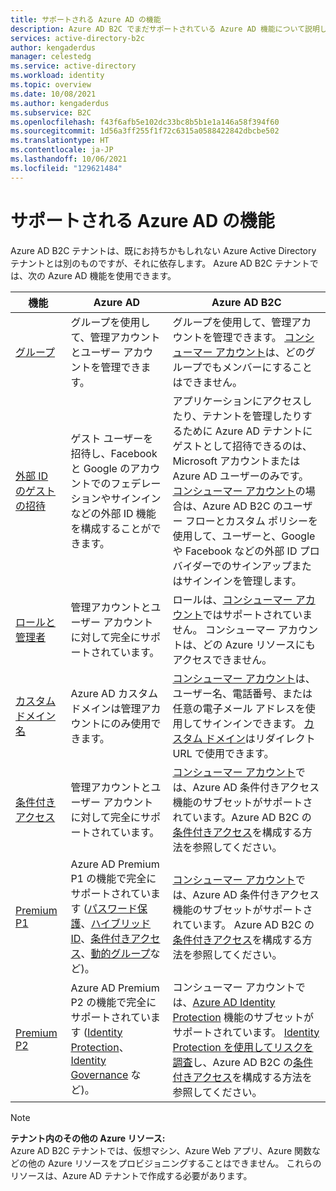 ```yaml
---
title: サポートされる Azure AD の機能
description: Azure AD B2C でまだサポートされている Azure AD 機能について説明します。
services: active-directory-b2c
author: kengaderdus
manager: celestedg
ms.service: active-directory
ms.workload: identity
ms.topic: overview
ms.date: 10/08/2021
ms.author: kengaderdus
ms.subservice: B2C
ms.openlocfilehash: f43f6afb5e102dc33bc8b5b1e1a146a58f394f60
ms.sourcegitcommit: 1d56a3ff255f1f72c6315a0588422842dbcbe502
ms.translationtype: HT
ms.contentlocale: ja-JP
ms.lasthandoff: 10/06/2021
ms.locfileid: "129621484"
---
```

# <a name="supported-azure-ad-features"></a>サポートされる Azure AD の機能

Azure AD B2C テナントは、既にお持ちかもしれない Azure Active Directory テナントとは別のものですが、それに依存します。 Azure AD B2C テナントでは、次の Azure AD 機能を使用できます。

|機能  |Azure AD  | Azure AD B2C |
|---------|---------|---------|
| [グループ](../active-directory/fundamentals/active-directory-groups-create-azure-portal.md) | グループを使用して、管理アカウントとユーザー アカウントを管理できます。| グループを使用して、管理アカウントを管理できます。 [コンシューマー アカウント](user-overview.md#consumer-user)は、どのグループでもメンバーにすることはできません。 |
| [外部 ID のゲストの招待](../active-directory//external-identities/add-users-administrator.md)| ゲスト ユーザーを招待し、Facebook と Google のアカウントでのフェデレーションやサインインなどの外部 ID 機能を構成することができます。 | アプリケーションにアクセスしたり、テナントを管理したりするために Azure AD テナントにゲストとして招待できるのは、Microsoft アカウントまたは Azure AD ユーザーのみです。 [コンシューマー アカウント](user-overview.md#consumer-user)の場合は、Azure AD B2C のユーザー フローとカスタム ポリシーを使用して、ユーザーと、Google や Facebook などの外部 ID プロバイダーでのサインアップまたはサインインを管理します。 |
| [ロールと管理者](../active-directory/fundamentals/active-directory-users-assign-role-azure-portal.md)| 管理アカウントとユーザー アカウントに対して完全にサポートされています。 | ロールは、[コンシューマー アカウント](user-overview.md#consumer-user)ではサポートされていません。 コンシューマー アカウントは、どの Azure リソースにもアクセスできません。|
| [カスタム ドメイン名](../active-directory/fundamentals/add-custom-domain.md) |  Azure AD カスタム ドメインは管理アカウントにのみ使用できます。 | [コンシューマー アカウント](user-overview.md#consumer-user)は、ユーザー名、電話番号、または任意の電子メール アドレスを使用してサインインできます。 [カスタム ドメイン](custom-domain.md)はリダイレクト URL で使用できます。|
| [条件付きアクセス](../active-directory/conditional-access/overview.md) | 管理アカウントとユーザー アカウントに対して完全にサポートされています。 | [コンシューマー アカウント](user-overview.md#consumer-user)では、Azure AD 条件付きアクセス機能のサブセットがサポートされています。Azure AD B2C の[条件付きアクセス](conditional-access-user-flow.md)を構成する方法を参照してください。|
| [Premium P1](https://azure.microsoft.com/pricing/details/active-directory) | Azure AD Premium P1 の機能で完全にサポートされています ([パスワード保護](../active-directory/authentication/concept-password-ban-bad.md)、[ハイブリッド ID](../active-directory/hybrid/whatis-hybrid-identity.md)、[条件付きアクセス](../active-directory/roles/permissions-reference.md#)、[動的グループ](../active-directory/enterprise-users/groups-create-rule.md)など)。 | [コンシューマー アカウント](user-overview.md#consumer-user)では、Azure AD 条件付きアクセス機能のサブセットがサポートされています。 Azure AD B2C の[条件付きアクセス](conditional-access-user-flow.md)を構成する方法を参照してください。|
| [Premium P2](https://azure.microsoft.com/pricing/details/active-directory/) | Azure AD Premium P2 の機能で完全にサポートされています ([Identity Protection](../active-directory/identity-protection/overview-identity-protection.md)、[Identity Governance](../active-directory/governance/identity-governance-overview.md) など)。  | コンシューマー アカウントでは、[Azure AD Identity Protection](user-overview.md#consumer-user) 機能のサブセットがサポートされています。 [Identity Protection を使用してリスクを調査](identity-protection-investigate-risk.md)し、Azure AD B2C の[条件付きアクセス](conditional-access-user-flow.md)を構成する方法を参照してください。 |

> [!NOTE]
> **テナント内のその他の Azure リソース:** <br>Azure AD B2C テナントでは、仮想マシン、Azure Web アプリ、Azure 関数などの他の Azure リソースをプロビジョニングすることはできません。 これらのリソースは、Azure AD テナントで作成する必要があります。